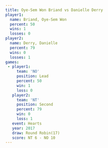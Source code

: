 ```yaml
---
title: Oye-Sem Won Briand vs Danielle Derry
player1:                   
  name: Briand, Oye-Sem Won
  percent: 50              
  wins: 1                  
  losses: 0                
player2:                   
  name: Derry, Danielle    
  percent: 79              
  wins: 0                  
  losses: 1                
games:
 - player1:        
     team: 'NO'    
     position: Lead
     percent: 50   
     win: 1        
     loss: 0       
   player2:          
     team: 'NT'      
     position: Second
     percent: 79     
     win: 0          
     loss: 1         
   event: Hearts        
   year: 2017           
   draw: Round Robin(17)
   score: NT 6 - NO 10  
---
```

